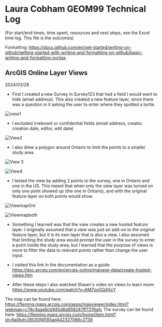 # Laura Cobham GEOM99 Technical Log 
(For start/end times, time spent, resources and next steps, see the Excel time log. This file is the outcomes)

Formatting: https://docs.github.com/en/get-started/writing-on-github/getting-started-with-writing-and-formatting-on-github/basic-writing-and-formatting-syntax

## ArcGIS Online Layer Views

2024/03/28

- First I created a new Survey in Survey123 that had a field I would want to hide (email address). This also created a new feature layer, since there was a question in it asking the user to enter where they spotted a turtle.

![view1](https://github.com/lacobham/geom99techlog/assets/146376068/c6ad9683-daa5-4bdd-aecf-547e6436539e)

- I excluded irrelevant or confidential fields (email address, creator, creation date, editor, edit date)

![View2](https://github.com/lacobham/geom99techlog/assets/146376068/ea4b49b4-883d-4f51-a853-b7fcaf642508)

- I also drew a polygon around Ontario to limit the points to a smaller study area.

![View 3](https://github.com/lacobham/geom99techlog/assets/146376068/5e9a2f2d-d442-47f0-bb9f-41425a145d85)

![View4](https://github.com/lacobham/geom99techlog/assets/146376068/ad42cb26-cd5d-4180-aa2f-9c135c457aaf)

- I tested the view by adding 2 points to the survey, one in Ontario and one in the US. This meant that when only the view layer was turned on only one point showed up (the one in Ontario), and with the original feature layer on both points would show.

![ViewmapOnt](https://github.com/lacobham/geom99techlog/assets/146376068/fa9d66e3-b382-4dba-bb59-273bee2dcbdb)

![Viewmapboth](https://github.com/lacobham/geom99techlog/assets/146376068/1faa4330-e3a7-44e8-ad2a-58c3ceb00f64)

- Something I learned was that the view creates a new hosted feature layer. I originally assumed that a view was just an add-on to the original feature layer, but it is its own layer that is also a view. I also assumed that limiting the study area would prompt the user in the survey to enter a point inside the study area, but I learned that the purpose of views is more to filter the data to relevant points rather than change the user input.

- I visited this link in the documentation as a guide: https://doc.arcgis.com/en/arcgis-online/manage-data/create-hosted-views.htm
- After these steps I also watched Shawn's video on views to learn more: https://www.youtube.com/watch?v=AM7zoGQ4XxY 

The map can be found here: https://fleming.maps.arcgis.com/apps/mapviewer/index.html?webmap=c74c4aaa6cb945d6a958247ff7376afc
The survey can be found here: https://fleming.maps.arcgis.com/home/item.html?id=6a0bdc28030f4593ad442327066c2738
